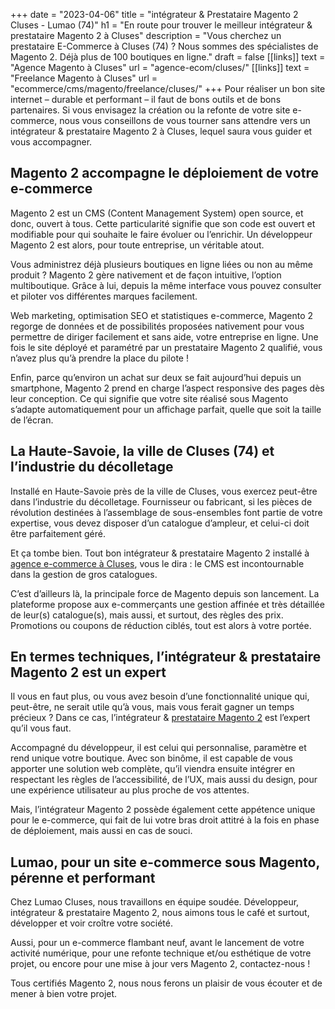 +++
date = "2023-04-06"
title = "intégrateur & Prestataire Magento 2 Cluses - Lumao (74)"
h1 = "En route pour trouver le meilleur intégrateur & prestataire Magento 2 à Cluses"
description = "Vous cherchez un prestataire E-Commerce à Cluses (74) ? Nous sommes des spécialistes de Magento 2. Déjà plus de 100 boutiques en ligne."
draft = false
[[links]]
    text = "Agence Magento à Cluses"
    url = "agence-ecom/cluses/"
[[links]]
    text = "Freelance Magento à Cluses"
    url = "ecommerce/cms/magento/freelance/cluses/"
+++
Pour réaliser un bon site internet – durable et performant – il faut de bons outils et de bons partenaires. Si vous envisagez la création ou la refonte de votre site e-commerce, nous vous conseillons de vous tourner sans attendre vers un intégrateur & prestataire Magento 2 à Cluses, lequel saura vous guider et vous accompagner.

## Magento 2 accompagne le déploiement de votre e-commerce

Magento 2 est un CMS (Content Management System) open source, et donc, ouvert à tous. Cette particularité signifie que son code est ouvert et modifiable pour qui souhaite le faire évoluer ou l’enrichir. Un développeur Magento 2 est alors, pour toute entreprise, un véritable atout.

Vous administrez déjà plusieurs boutiques en ligne liées ou non au même produit ? Magento 2 gère nativement et de façon intuitive, l’option multiboutique. Grâce à lui, depuis la même interface vous pouvez consulter et piloter vos différentes marques facilement.

Web marketing, optimisation SEO et statistiques e-commerce, Magento 2 regorge de données et de possibilités proposées nativement pour vous permettre de diriger facilement et sans aide, votre entreprise en ligne. Une fois le site déployé et paramétré par un prestataire Magento 2 qualifié, vous n’avez plus qu’à prendre la place du pilote !

Enfin, parce qu’environ un achat sur deux se fait aujourd’hui depuis un smartphone, Magento 2 prend en charge l’aspect responsive des pages dès leur conception. Ce qui signifie que votre site réalisé sous Magento s’adapte automatiquement pour un affichage parfait, quelle que soit la taille de l’écran.

## La Haute-Savoie, la ville de Cluses (74) et l’industrie du décolletage

Installé en Haute-Savoie près de la ville de Cluses, vous exercez peut-être dans l’industrie du décolletage. Fournisseur ou fabricant, si les pièces de révolution destinées à l’assemblage de sous-ensembles font partie de votre expertise, vous devez disposer d’un catalogue d’ampleur, et celui-ci doit être parfaitement géré.

Et ça tombe bien. Tout bon intégrateur & prestataire Magento 2 installé à [agence e-commerce à Cluses](/agence-ecom/cluses/), vous le dira : le CMS est incontournable dans la gestion de gros catalogues.

C’est d’ailleurs là, la principale force de Magento depuis son lancement. La plateforme propose aux e-commerçants une gestion affinée et très détaillée de leur(s) catalogue(s), mais aussi, et surtout, des règles des prix. Promotions ou coupons de réduction ciblés, tout est alors à votre portée.

## En termes techniques, l’intégrateur & prestataire Magento 2 est un expert

Il vous en faut plus, ou vous avez besoin d’une fonctionnalité unique qui, peut-être, ne serait utile qu’à vous, mais vous ferait gagner un temps précieux ? Dans ce cas, l’intégrateur & [prestataire Magento 2](/ecommerce/cms/magento/prestataire/) est l’expert qu’il vous faut.

Accompagné du développeur, il est celui qui personnalise, paramètre et rend unique votre boutique. Avec son binôme, il est capable de vous apporter une solution web complète, qu’il viendra ensuite intégrer en respectant les règles de l’accessibilité, de l’UX, mais aussi du design, pour une expérience utilisateur au plus proche de vos attentes.

Mais, l’intégrateur Magento 2 possède également cette appétence unique pour le e-commerce, qui fait de lui votre bras droit attitré à la fois en phase de déploiement, mais aussi en cas de souci.

## Lumao, pour un site e-commerce sous Magento, pérenne et performant

Chez Lumao Cluses, nous travaillons en équipe soudée. Développeur, intégrateur & prestataire Magento 2, nous aimons tous le café et surtout, développer et voir croître votre société.

Aussi, pour un e-commerce flambant neuf, avant le lancement de votre activité numérique, pour une refonte technique et/ou esthétique de votre projet, ou encore pour une mise à jour vers Magento 2, contactez-nous !

Tous certifiés Magento 2, nous nous ferons un plaisir de vous écouter et de mener à bien votre projet.
 
